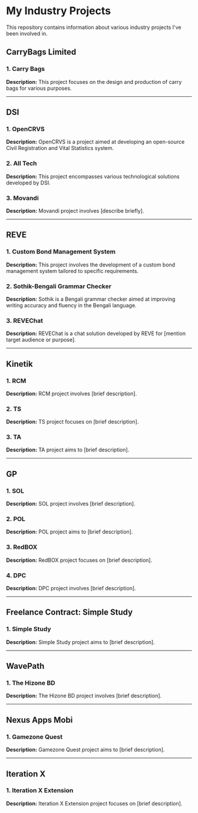 # My Industry Projects

This repository contains information about various industry projects I've been involved in.

## CarryBags Limited

### 1. Carry Bags

**Description:**
This project focuses on the design and production of carry bags for various purposes.

---

## DSI

### 1. OpenCRVS

**Description:**
OpenCRVS is a project aimed at developing an open-source Civil Registration and Vital Statistics system.

### 2. All Tech

**Description:**
This project encompasses various technological solutions developed by DSI.

### 3. Movandi

**Description:**
Movandi project involves [describe briefly].

---

## REVE

### 1. Custom Bond Management System

**Description:**
This project involves the development of a custom bond management system tailored to specific requirements.

### 2. Sothik-Bengali Grammar Checker

**Description:**
Sothik is a Bengali grammar checker aimed at improving writing accuracy and fluency in the Bengali language.

### 3. REVEChat

**Description:**
REVEChat is a chat solution developed by REVE for [mention target audience or purpose].

---

## Kinetik

### 1. RCM

**Description:**
RCM project involves [brief description].

### 2. TS

**Description:**
TS project focuses on [brief description].

### 3. TA

**Description:**
TA project aims to [brief description].

---

## GP

### 1. SOL

**Description:**
SOL project involves [brief description].

### 2. POL

**Description:**
POL project aims to [brief description].

### 3. RedBOX

**Description:**
RedBOX project focuses on [brief description].

### 4. DPC

**Description:**
DPC project involves [brief description].

---

## Freelance Contract: Simple Study

### 1. Simple Study

**Description:**
Simple Study project aims to [brief description].

---

## WavePath

### 1. The Hizone BD

**Description:**
The Hizone BD project involves [brief description].

---

## Nexus Apps Mobi

### 1. Gamezone Quest

**Description:**
Gamezone Quest project aims to [brief description].

---

## Iteration X

### 1. Iteration X Extension

**Description:**
Iteration X Extension project focuses on [brief description].
